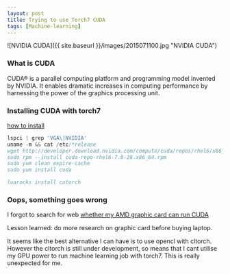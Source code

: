 ```yaml
---
layout: post
title: Trying to use Torch7 CUDA
tags: [Machine-learning]
---
```


![NVIDIA CUDA]({{ site.baseurl }}/images/2015071100.jpg "NVIDIA CUDA")

### What is CUDA
CUDA® is a parallel computing platform and programming model invented by NVIDIA. It enables dramatic increases in
computing performance by harnessing the power of the graphics processing unit.

### Installing CUDA with torch7
[how to install](http://developer.download.nvidia.com/compute/cuda/repos/howto_install_cuda_rpm_packages.txt)

```javascript
lspci | grep 'VGA\|NVIDIA'
uname -m && cat /etc/*release
wget http://developer.download.nvidia.com/compute/cuda/repos/rhel6/x86_64/cuda-repo-rhel6-7.0-28.x86_64.rpm
sudo rpm --install cuda-repo-rhel6-7.0-28.x86_64.rpm
sudo yum clean expire-cache
sudo yum install cuda

luarocks install cutorch
```

### Oops, something goes wrong
I forgot to search for web [whether my AMD graphic card can run CUDA](http://stackoverflow.com/questions/12828268/cuda-on-amd-gpu-and-where-to-start-with-gpu-computing)

Lesson learned: do more research on graphic card before buying laptop.

It seems like the best alternative I can have
is to use opencl with cltorch. However the cltorch is still under development, so means that I cant utilise my GPU power
to run machine learning job with torch7. This is really unexpected for me.
